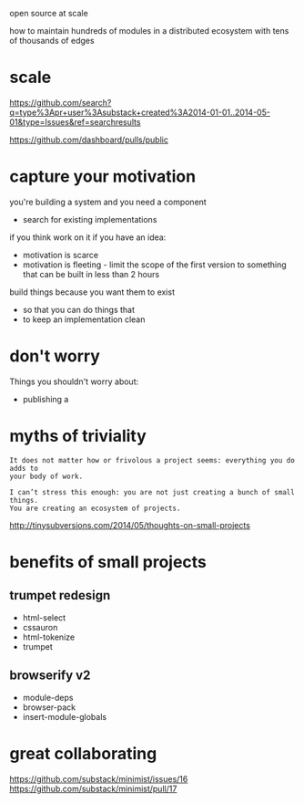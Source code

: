 open source at scale

how to maintain hundreds of modules in a distributed ecosystem with tens of
thousands of edges

# scale

https://github.com/search?q=type%3Apr+user%3Asubstack+created%3A2014-01-01..2014-05-01&type=Issues&ref=searchresults

https://github.com/dashboard/pulls/public

# capture your motivation

you're building a system
and you need a component

* search for existing implementations

if you think 
work on it
if you have an idea:

* motivation is scarce
* motivation is fleeting - limit the scope of the first version to something
that can be built in less than 2 hours

build things because you want them to exist

* so that you can do things that
* to keep an implementation clean

# don't worry

Things you shouldn't worry about:

* publishing a 

# myths of triviality

```
It does not matter how or frivolous a project seems: everything you do adds to
your body of work.

I can’t stress this enough: you are not just creating a bunch of small things.
You are creating an ecosystem of projects.
```

http://tinysubversions.com/2014/05/thoughts-on-small-projects

# benefits of small projects


## trumpet redesign

* html-select
* cssauron
* html-tokenize
* trumpet

## browserify v2

* module-deps
* browser-pack
* insert-module-globals

# great collaborating

https://github.com/substack/minimist/issues/16
https://github.com/substack/minimist/pull/17
